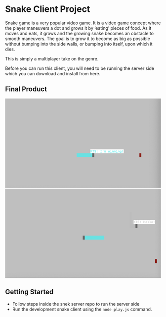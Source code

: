 # Snake Client Project

Snake game is a very popular video game. It is a video game concept where the player maneuvers a dot and grows it by ‘eating’ pieces of food. As it moves and eats, it grows and the growing snake becomes an obstacle to smooth maneuvers. The goal is to grow it to become as big as possible without bumping into the side walls, or bumping into itself, upon which it dies.

This is simply a multiplayer take on the genre.

Before you can run this client, you will need to be running the server side which you can download and install from here. 

## Final Product

![Screenshot of moving the snake and sending in-game messsages.](/screenshots/gameplay-screenshot-1.png)
![Screenshot of adding additional players to the game.](/screenshots/gameplay-screenshot-2.png)


## Getting Started

- Follow steps inside the snek server repo to run the server side
- Run the development snake client using the `node play.js` command.
